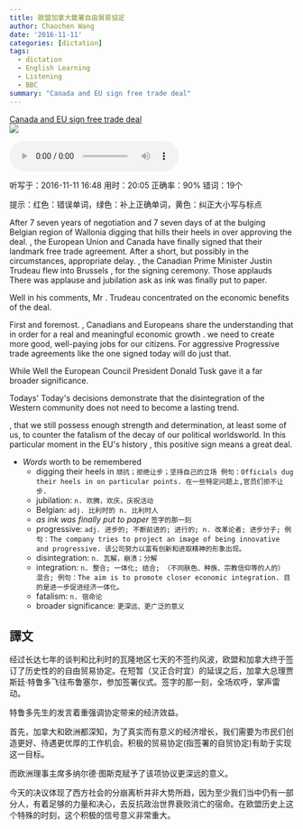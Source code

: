 ```yaml
---
title: 歐盟加拿大籤署自由貿易協定
author: Chaochen Wang
date: '2016-11-11'
categories: [dictation]
tags:
  - dictation
  - English Learning
  - Listening
  - BBC
summary: "Canada and EU sign free trade deal"
---
```



[Canada and EU sign free trade deal](http://www.bbc.co.uk/programmes/p04dntqj)<br>
![](/img/Canada-Europe-Trade-Agreement.jpg)
<br>

<audio src="/mpp3/canadian-EU.mp3" controls="controls">
Your browser does not support the audio element.
你的瀏覽器不支持音頻播放。請使用chrome科學上網。
</audio>


听写于：2016-11-11 16:48	用时：20:05
正确率：90%	错词：19个


<!--我的听写开始-->
提示：<span class="diff_off">红色</span>：错误单词，<span class="diff_add">绿色</span>：补上正确单词，<span class="diff_alert">黄色</span>：纠正大小写与标点
<p class="linetext">After <span class="diff_off">7</span> <span class="diff_add">seven</span> years of negotiation and <span class="diff_off">7</span> <span class="diff_add">seven</span> days <span class="diff_off">of</span> <span class="diff_add">at</span> the <span class="diff_off">bulging</span> <span class="diff_add">Belgian</span> region of Wallonia digging <span class="diff_off">that</span> <span class="diff_off">hills</span> <span class="diff_add">their</span> <span class="diff_add">heels</span> in over approving the deal<span class="diff_alert">.</span> <span class="diff_alert">,</span> <span class="diff_alert" title="The ">the </span>European Union and Canada have finally signed <span class="diff_off">that</span> <span class="diff_add">their</span> landmark free trade agreement. After <span class="diff_add">a</span> short<span class="diff_alert">,</span> but possibly in the circumstances<span class="diff_alert">,</span> appropriate delay<span class="diff_alert">.</span> <span class="diff_alert">,</span> <span class="diff_add">the</span> Canadian <span class="diff_alert" title="prime ">Prime </span><span class="diff_alert" title="minister ">Minister </span>Justin Trudeau flew into Brussels <span class="diff_alert">,</span> <span class="diff_add">for</span> the signing ceremony. <span class="diff_off">Those</span> <span class="diff_off">applauds</span> <span class="diff_add">There</span> <span class="diff_add">was</span> <span class="diff_add">applause</span> and jubilation <span class="diff_off">ask</span> <span class="diff_add">as</span> ink was finally put to paper. </p><p class="linetext">Well in his comments<span class="diff_alert">,</span> Mr <span class="diff_alert">.</span> Trudeau concentrated on the economic benefits of the deal. </p><p class="linetext">First and foremost<span class="diff_alert">.</span> <span class="diff_alert">,</span> Canadians and Europeans share the understanding that in order for <span class="diff_add">a</span> real and meaningful economic growth <span class="diff_alert">.</span> <span class="diff_alert" title="We ">we </span>need to create more good, well-paying jobs for our citizens. <span class="diff_off">For</span> <span class="diff_off">aggressive</span> <span class="diff_add">Progressive</span> trade agreements like the one signed today will do just that. </p><p class="linetext"><span class="diff_off">While</span> <span class="diff_add">Well</span> the European Council <span class="diff_alert" title="president ">President </span>Donald Tusk gave <span class="diff_add">it</span> a far broader significance. </p><p class="linetext"><span class="diff_off">Todays</span><span class="diff_off">'</span> <span class="diff_add">Today's</span> decisions demonstrate that the disintegration of the <span class="diff_alert" title="western ">Western </span>community does not need to become a lasting trend<span class="diff_alert">.</span> </p><p class="linetext"><span class="diff_alert">,</span> <span class="diff_alert" title="That ">that </span>we still possess enough strength and determination, at least some of us<span class="diff_alert">,</span> to counter the fatalism of the decay of our political <span class="diff_off">worlds</span><span class="diff_add">world</span>. In this particular moment in the EU's history <span class="diff_alert">,</span> this positive sign means a great deal.</p> <!--我的听写结束-->



* _Words_ worth to be remembered
    * digging their heels in `顽抗；拒绝让步；坚持自己的立场 例句：Officials dug their heels in on particular points. 在一些特定问题上,官员们拒不让步. `
    * jubilation: `n. 欢腾，欢庆，庆祝活动`
    * Belgian: `adj. 比利时的 n. 比利时人`
    * _as ink was finally put to paper_ `签字的那一刻`
    * progressive: `adj. 进步的; 不断前进的; 进行的; n. 改革论者; 进步分子; 例句：The company tries to project an image of being innovative and progressive. 该公司努力以富有创新和进取精神的形象出现。`
    * disintegration: `n. 瓦解，崩溃；分解`
    * integration: `n. 整合; 一体化; 结合; （不同肤色、种族、宗教信仰等的人的） 混合; 例句：The aim is to promote closer economic integration. 目的是进一步促进经济一体化。`
    * fatalism: `n. 宿命论`
    * broader significance: `更深远、更广泛的意义`


## 譯文
经过长达七年的谈判和比利时的瓦隆地区七天的不签约风波，欧盟和加拿大终于签订了历史性的的自由贸易协定。在短暂（又正合时宜）的延误之后，加拿大总理贾斯廷·特鲁多飞往布鲁塞尔，参加签署仪式。签字的那一刻，全场欢呼，掌声雷动。

特鲁多先生的发言着重强调协定带来的经济效益。

首先，加拿大和欧洲都深知，为了真实而有意义的经济增长，我们需要为市民们创造更好、待遇更优厚的工作机会。积极的贸易协定(指签署的自贸协定)有助于实现这一目标。

而欧洲理事主席多纳尔德·图斯克赋予了该项协议更深远的意义。

今天的决议体现了西方社会的分崩离析并非大势所趋，因为至少我们当中仍有一部分人，有着足够的力量和决心，去反抗政治世界衰败消亡的宿命。在欧盟历史上这个特殊的时刻，这个积极的信号意义非常重大。

